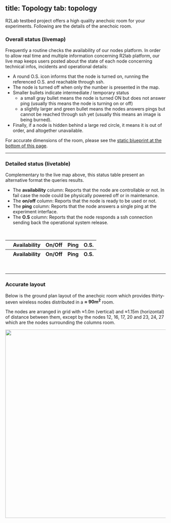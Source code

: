 title: Topology
tab: topology
---

R2Lab testbed project offers a high quality anechoic room for your experiments. Following are the details of the anechoic room.

### Overall status (livemap)

Frequently a routine checks the availability of our nodes platform. In
order to allow real time and multiple information concerning R2lab
platform, our live map keeps users posted about the state of each
node concerning technical infos, incidents and operational details:

* A round O.S. icon informs that the node is turned on, running the
  referenced O.S. and reachable through ssh.
* The node is turned off when only the number is presented in the map.
* Smaller bullets indicate intermediate / temporary status
  * a small gray bullet means the node is turned ON but does not answer ping
  (usually this means the node is turning on or off)
  * a slightly larger and green bullet means the nodes answers pings but cannot be
  reached through ssh yet (usually this means an image is being
  burned).
* Finally, if a node is hidden behind a large red circle, it means it
  is out of order, and altogether unavailable.

For accurate dimensions of the room, please see the [static blueprint
at the bottom of this page](#accurate-layout).

<div id="livemap_container"></div>

***

### Detailed status (livetable)

Complementary to the live map above, this status table present an alternative format the queries results.
- The <b>availability</b> column: 
	Reports that the node are controllable or not. In fail case the node could be physically powered off or in maintenance.
- The <b>on/off</b> column:
	Reports that the node is ready to be used or not.
- The <b>ping</b> column: 
	Reports that the node answers a single ping at the experiment interface.
- The <b>O.S</b> column:
	Reports that the node responds a ssh connection sending back the operational system release.
<br />


<table class="table table-condensed livetable">
  <thead>
    <tr>
      <th></th>
      <th>Availability</th>
      <th>On/Off</th>
      <th>Ping</th>
      <th>O.S.</th>
    </tr>
  </thead>
  <!-- begin hook for livetable.js -->
  <tbody id="livetable_container" />
  <!-- end hook for livetable.js -->
  <tfoot>
    <tr>
      <th></th>
      <th>Availability</th>
      <th>On/Off</th>
      <th>Ping</th>
      <th>O.S.</th>
    </tr>
  </tfoot>
</table>
<br />

***

### Accurate layout

Below is the ground plan layout of the anechoic room which provides thirty-seven wireless nodes distributed in a **≈ 90m<sup>2</sup>** room.

The nodes are arranged in grid with ≈1.0m (vertical) and ≈1.15m (horizontal) of distance between them, except by the nodes 12, 16, 17, 20 and 23, 24, 27 which are the nodes surrounding the columns room.

<left>
	<img src="assets/img/status.png" style="width:950px; height:592px;"/><br>
	<!-- <center> Fig. 1 - Resources status</center> -->
</left>

<br />

